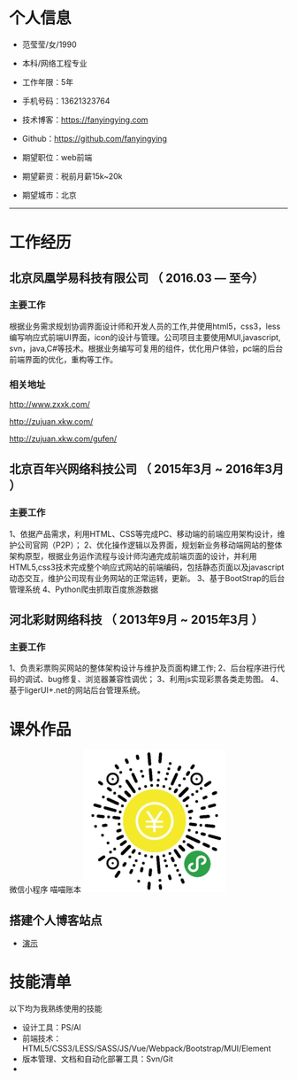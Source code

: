 
# 个人信息

 - 范莹莹/女/1990 
 - 本科/网络工程专业 
 - 工作年限：5年
 - 手机号码：13621323764
 - 技术博客：https://fanyingying.com
 - Github：https://github.com/fanyingying

 - 期望职位：web前端
 - 期望薪资：税前月薪15k~20k
 - 期望城市：北京

---

# 工作经历

## 北京凤凰学易科技有限公司 （ 2016.03 — 至今）

### 主要工作
根据业务需求规划协调界面设计师和开发人员的工作,并使用html5，css3，less编写响应式前端UI界面，icon的设计与管理。公司项目主要使用MUI,javascript, svn，java,C#等技术。根据业务编写可复用的组件，优化用户体验，pc端的后台前端界面的优化，重构等工作。

### 相关地址
http://www.zxxk.com/

http://zujuan.xkw.com/

http://zujuan.xkw.com/gufen/

 
## 北京百年兴网络科技公司 （ 2015年3月 ~ 2016年3月 ）

### 主要工作 
1、依据产品需求，利用HTML、CSS等完成PC、移动端的前端应用架构设计，维护公司官网（P2P）；
2、优化操作逻辑以及界面，规划新业务移动端网站的整体架构原型，根据业务运作流程与设计师沟通完成前端页面的设计，并利用HTML5,css3技术完成整个响应式网站的前端编码，包括静态页面以及javascript动态交互，维护公司现有业务网站的正常运转，更新。
3、基于BootStrap的后台管理系统
4、Python爬虫抓取百度旅游数据



## 河北彩财网络科技 （ 2013年9月 ~ 2015年3月 ）

### 主要工作 
1、负责彩票购买网站的整体架构设计与维护及页面构建工作;
2、后台程序进行代码的调试、bug修复、浏览器兼容性调优；
3、利用js实现彩票各类走势图。
4、基于ligerUI+.net的网站后台管理系统。

# 课外作品
微信小程序 喵喵账本
![Image text](https://raw.githubusercontent.com/fanyingying/myblog/master/img/miaomiao.jpg)


## 搭建个人博客站点
 - [演示](http://www.fanyingying.com)
 

# 技能清单
以下均为我熟练使用的技能

- 设计工具：PS/AI
- 前端技术：HTML5/CSS3/LESS/SASS/JS/Vue/Webpack/Bootstrap/MUI/Element
- 版本管理、文档和自动化部署工具：Svn/Git
-